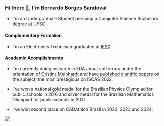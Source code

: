 ### Hi there 👋, I'm Bernardo Borges Sandoval

- I'm an Undergraduate Student persuing a Computer Science Bachelors degree at [UFSC](https://ieeexplore.ieee.org/author/37089214656)

#### Complementary Formation
- I'm an Electronics Technician graduated at [IFSC](https://www.ifsc.edu.br/)

#### Academic Acomplishments
- I'm currently doing research in EDA about soft errors under the orientation of [Cristina Meinhardt](https://scholar.google.com/citations?user=nSxMVPkAAAAJ&hl=en&oi=ao) and have [published cientific papers](https://ieeexplore.ieee.org/author/37089214656) on the subject, the most prestigious on ISCAS 2023.

- I've won a national gold medal for the Brazilian Physics Olympiad for public schools in 2016 and silver medal for the Brazilian Mathematics Olympiad for public schools in 2017.

- I've won second place on CADAthlon Brazil in 2022, 2023 and 2024.

<a href="https://github.com/anuraghazra/github-readme-stats">
  <img align="center" src="https://github-readme-stats.vercel.app/api/top-langs/?username=bnmfw&layout=compact&theme=city_lights" />
</a>
